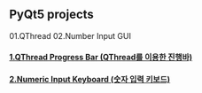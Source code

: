 ## PyQt5 projects

01.QThread
02.Number Input GUI


#### [1.QThread Progress Bar (QThread를 이용한 진행바)](https://github.com/naddongddong/Python-PyQt5/tree/main/project/01.QThread)
#### [2.Numeric Input Keyboard (숫자 입력 키보드)](https://github.com/naddongddong/Python-PyQt5/tree/main/Reference/)
